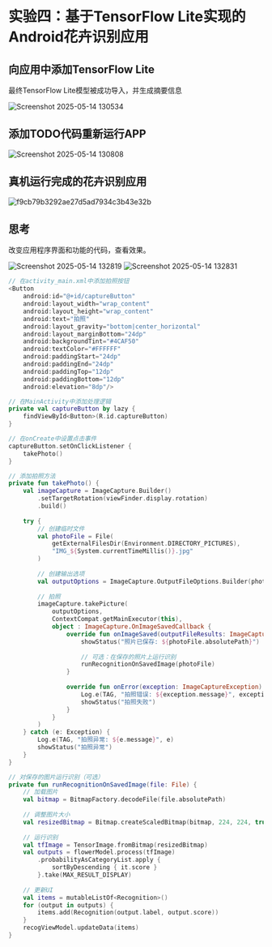 # 实验四：基于TensorFlow Lite实现的Android花卉识别应用

## 向应用中添加TensorFlow Lite

最终TensorFlow Lite模型被成功导入，并生成摘要信息

![Screenshot 2025-05-14 130534](https://github.com/user-attachments/assets/e0169068-bd1b-46c7-96d6-af53ea402c47)


## 添加TODO代码重新运行APP

![Screenshot 2025-05-14 130808](https://github.com/user-attachments/assets/cdef692f-5839-4b9f-9742-e78fc2aacf9b)


## 真机运行完成的花卉识别应用

![f9cb79b3292ae27d5ad7934c3b43e32b](https://github.com/user-attachments/assets/3bf2e5b8-436a-4849-955c-384a9c50fbb2)


## 思考

改变应用程序界面和功能的代码，查看效果。

![Screenshot 2025-05-14 132819](https://github.com/user-attachments/assets/7a822b76-1b6b-4b1d-aac9-8d2db85aeba5)
![Screenshot 2025-05-14 132831](https://github.com/user-attachments/assets/9d2eca1b-80d5-446e-9c6e-40bebaa4346d)


```kotlin
// 在activity_main.xml中添加拍照按钮
<Button
    android:id="@+id/captureButton"
    android:layout_width="wrap_content"
    android:layout_height="wrap_content"
    android:text="拍照"
    android:layout_gravity="bottom|center_horizontal"
    android:layout_marginBottom="24dp"
    android:backgroundTint="#4CAF50"
    android:textColor="#FFFFFF"
    android:paddingStart="24dp"
    android:paddingEnd="24dp"
    android:paddingTop="12dp"
    android:paddingBottom="12dp"
    android:elevation="8dp"/>

// 在MainActivity中添加处理逻辑
private val captureButton by lazy {
    findViewById<Button>(R.id.captureButton)
}

// 在onCreate中设置点击事件
captureButton.setOnClickListener {
    takePhoto()
}

// 添加拍照方法
private fun takePhoto() {
    val imageCapture = ImageCapture.Builder()
        .setTargetRotation(viewFinder.display.rotation)
        .build()
    
    try {
        // 创建临时文件
        val photoFile = File(
            getExternalFilesDir(Environment.DIRECTORY_PICTURES),
            "IMG_${System.currentTimeMillis()}.jpg"
        )
        
        // 创建输出选项
        val outputOptions = ImageCapture.OutputFileOptions.Builder(photoFile).build()
        
        // 拍照
        imageCapture.takePicture(
            outputOptions,
            ContextCompat.getMainExecutor(this),
            object : ImageCapture.OnImageSavedCallback {
                override fun onImageSaved(outputFileResults: ImageCapture.OutputFileResults) {
                    showStatus("照片已保存: ${photoFile.absolutePath}")
                    
                    // 可选：在保存的照片上运行识别
                    runRecognitionOnSavedImage(photoFile)
                }
                
                override fun onError(exception: ImageCaptureException) {
                    Log.e(TAG, "拍照错误: ${exception.message}", exception)
                    showStatus("拍照失败")
                }
            }
        )
    } catch (e: Exception) {
        Log.e(TAG, "拍照异常: ${e.message}", e)
        showStatus("拍照异常")
    }
}

// 对保存的图片运行识别（可选）
private fun runRecognitionOnSavedImage(file: File) {
    // 加载图片
    val bitmap = BitmapFactory.decodeFile(file.absolutePath)
    
    // 调整图片大小
    val resizedBitmap = Bitmap.createScaledBitmap(bitmap, 224, 224, true)
    
    // 运行识别
    val tfImage = TensorImage.fromBitmap(resizedBitmap)
    val outputs = flowerModel.process(tfImage)
        .probabilityAsCategoryList.apply {
            sortByDescending { it.score }
        }.take(MAX_RESULT_DISPLAY)
    
    // 更新UI
    val items = mutableListOf<Recognition>()
    for (output in outputs) {
        items.add(Recognition(output.label, output.score))
    }
    recogViewModel.updateData(items)
}
```

